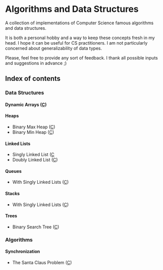 # Algorithms and Data Structures

A collection of implementations of Computer Science famous algorithms and data structures.

It is both a personal hobby and a way to keep these concepts fresh in my head. I hope it can be useful for CS practitioners. I am not particularly concerned about generalizability of data types.

Please, feel free to provide any sort of feedback. I thank all possible inputs and suggestions in advance ;)

## Index of contents

### Data Structures

#### Dynamic Arrays ([C](../master/C/DataStructures/DynamicArrays))

#### Heaps
- Binary Max Heap ([C](../master/C/DataStructures/Heaps/BinaryHeaps))
- Binary Min Heap ([C](../master/C/DataStructures/Heaps/BinaryHeaps))

#### Linked Lists
- Singly Linked List ([C](../master/C/DataStructures/LinkedLists/SinglyLinkedLists)
- Doubly Linked List ([C](../master/C/DataStructures/LinkedLists/DoublyLinkedLists))

#### Queues
- With Singly Linked Lists ([C](../master/C/DataStructures/Queues/WithSinglyLinkedLists))

#### Stacks
- With Singly Linked Lists ([C](../master/C/DataStructures/Stacks/WithSinglyLinkedLists))

#### Trees
- Binary Search Tree ([C](../master/C/DataStructures/Trees/BinarySearchTrees))

### Algorithms

#### Synchronization

- The Santa Claus Problem ([C](../master/C/Algorithms/Synchronization/TheSantaClausProblem/Semaphores))

